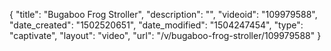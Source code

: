 {
    "title": "Bugaboo Frog Stroller",
    "description": "",
    "videoid": "109979588",
    "date_created": "1502520651",
    "date_modified": "1504247454",
    "type": "captivate",
    "layout": "video",
    "url": "\/v\/bugaboo-frog-stroller\/109979588"
}